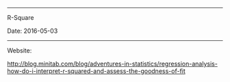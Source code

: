 -----------------------------------------------------
R-Square

Date: 2016-05-03

-----------------------------------------------------

Website:

http://blog.minitab.com/blog/adventures-in-statistics/regression-analysis-how-do-i-interpret-r-squared-and-assess-the-goodness-of-fit
